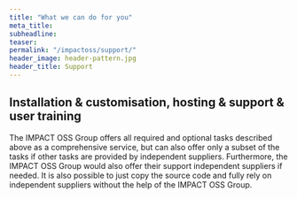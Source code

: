 ```yaml
---
title: "What we can do for you"
meta_title:
subheadline:
teaser:
permalink: "/impactoss/support/"
header_image: header-pattern.jpg
header_title: Support
---
```


## Installation & customisation, hosting & support & user training

The IMPACT OSS Group offers all required and optional tasks described above as a comprehensive service, but can also offer only a subset of the tasks if other tasks are provided by independent suppliers. Furthermore, the IMPACT OSS Group would also offer their support independent suppliers if needed. It is also possible to just copy the source code and fully rely on independent suppliers without the help of the IMPACT OSS Group.
